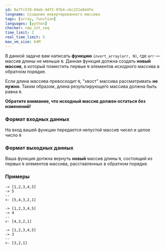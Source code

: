 ```yaml
---
id: 0a7fc578-04eb-4df2-97b4-cbc221e844fe
longname: Создание инвертированного массива
tags: [array, function]
languages: [python]
checker: cmp_int_seq
time_limit: 2
real_time_limit: 5
max_vm_size: 64M
---
```


В данной задаче вам написать **функцию** `invert_array(arr, N)`, где `arr` — массив длины не меньше `N`. 
Данная функция должна создать **новый массив**, в который поместить первые `N` элементов исходного массива в обратном порядке. 

Если длина массива превосходит `N`, "хвост" массива рассматривать **не нужно**. 
Таким образом, длина результирующего массива должна быть равна `N`.

**Обратите внимание, что исходный массив должен остаться без изменений!**

### Формат входных данных

На вход вашей функции передается непустой массив чисел и целое число `N`

### Формат выходных данных

Ваша функция должна вернуть **новый** массив длины `N`, состоящий из первых `N` элементов массива, расставленных в обратном порядке.

### Примеры

```
-> [1,2,3,4,5]
-> 5
--
<- [5,4,3,2,1]
```

```
-> [1,2,3,4,5]
-> 4
--
<- [4,3,2,1]
```

```
-> [1,2,3,4,5]
-> 3
--
<- [3,2,1]
```
